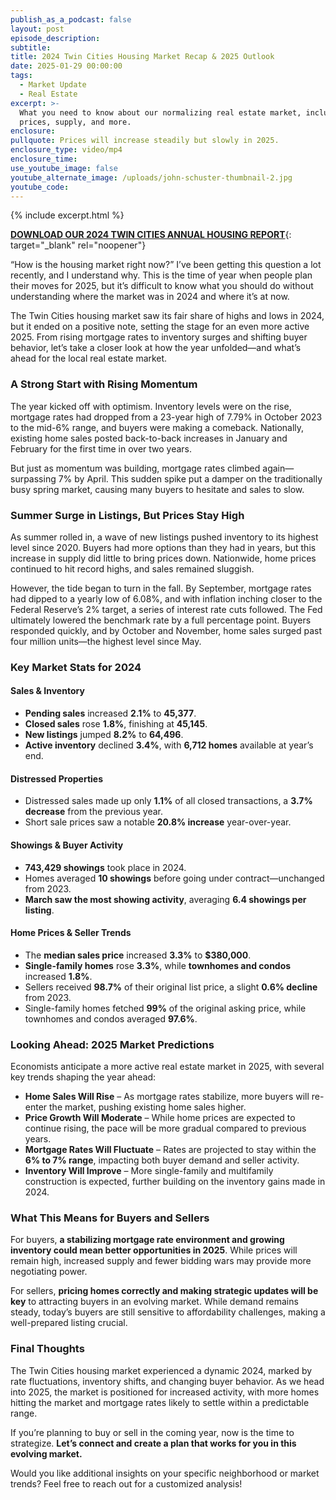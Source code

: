 ```yaml
---
publish_as_a_podcast: false
layout: post
episode_description:
subtitle:
title: 2024 Twin Cities Housing Market Recap & 2025 Outlook
date: 2025-01-29 00:00:00
tags:
  - Market Update
  - Real Estate
excerpt: >-
  What you need to know about our normalizing real estate market, including home
  prices, supply, and more.
enclosure:
pullquote: Prices will increase steadily but slowly in 2025.
enclosure_type: video/mp4
enclosure_time:
use_youtube_image: false
youtube_alternate_image: /uploads/john-schuster-thumbnail-2.jpg
youtube_code:
---
```

{% include excerpt.html %}

[**DOWNLOAD OUR 2024 TWIN CITIES ANNUAL HOUSING REPORT**](https://schuster-housingreport.paperform.co/){: target="_blank" rel="noopener"}

“How is the housing market right now?” I’ve been getting this question a lot recently, and I understand why. This is the time of year when people plan their moves for 2025, but it’s difficult to know what you should do without understanding where the market was in 2024 and where it’s at now.

The Twin Cities housing market saw its fair share of highs and lows in 2024, but it ended on a positive note, setting the stage for an even more active 2025. From rising mortgage rates to inventory surges and shifting buyer behavior, let’s take a closer look at how the year unfolded—and what’s ahead for the local real estate market.

### **A Strong Start with Rising Momentum**

The year kicked off with optimism. Inventory levels were on the rise, mortgage rates had dropped from a 23-year high of 7.79% in October 2023 to the mid-6% range, and buyers were making a comeback. Nationally, existing home sales posted back-to-back increases in January and February for the first time in over two years.

But just as momentum was building, mortgage rates climbed again—surpassing 7% by April. This sudden spike put a damper on the traditionally busy spring market, causing many buyers to hesitate and sales to slow.

### **Summer Surge in Listings, But Prices Stay High**

As summer rolled in, a wave of new listings pushed inventory to its highest level since 2020. Buyers had more options than they had in years, but this increase in supply did little to bring prices down. Nationwide, home prices continued to hit record highs, and sales remained sluggish.

However, the tide began to turn in the fall. By September, mortgage rates had dipped to a yearly low of 6.08%, and with inflation inching closer to the Federal Reserve’s 2% target, a series of interest rate cuts followed. The Fed ultimately lowered the benchmark rate by a full percentage point. Buyers responded quickly, and by October and November, home sales surged past four million units—the highest level since May.

### **Key Market Stats for 2024**

#### **Sales & Inventory**

* **Pending sales** increased **2\.1%** to **45,377**.
* **Closed sales** rose **1\.8%**, finishing at **45,145**.
* **New listings** jumped **8\.2%** to **64,496**.
* **Active inventory** declined **3\.4%**, with **6,712 homes** available at year’s end.

#### **Distressed Properties**

* Distressed sales made up only **1\.1%** of all closed transactions, a **3\.7% decrease** from the previous year.
* Short sale prices saw a notable **20\.8% increase** year-over-year.

#### **Showings & Buyer Activity**

* **743,429 showings** took place in 2024.
* Homes averaged **10 showings** before going under contract—unchanged from 2023.
* **March saw the most showing activity**, averaging **6\.4 showings per listing**.

#### **Home Prices & Seller Trends**

* The **median sales price** increased **3\.3%** to **$380,000**.
* **Single-family homes** rose **3\.3%**, while **townhomes and condos** increased **1\.8%**.
* Sellers received **98\.7%** of their original list price, a slight **0\.6% decline** from 2023.
* Single-family homes fetched **99%** of the original asking price, while townhomes and condos averaged **97\.6%**.

### **Looking Ahead: 2025 Market Predictions**

Economists anticipate a more active real estate market in 2025, with several key trends shaping the year ahead:

* **Home Sales Will Rise** – As mortgage rates stabilize, more buyers will re-enter the market, pushing existing home sales higher.
* **Price Growth Will Moderate** – While home prices are expected to continue rising, the pace will be more gradual compared to previous years.
* **Mortgage Rates Will Fluctuate** – Rates are projected to stay within the **6% to 7% range**, impacting both buyer demand and seller activity.
* **Inventory Will Improve** – More single-family and multifamily construction is expected, further building on the inventory gains made in 2024.

### **What This Means for Buyers and Sellers**

For buyers, **a stabilizing mortgage rate environment and growing inventory could mean better opportunities in 2025**. While prices will remain high, increased supply and fewer bidding wars may provide more negotiating power.

For sellers, **pricing homes correctly and making strategic updates will be key** to attracting buyers in an evolving market. While demand remains steady, today’s buyers are still sensitive to affordability challenges, making a well-prepared listing crucial.

### **Final Thoughts**

The Twin Cities housing market experienced a dynamic 2024, marked by rate fluctuations, inventory shifts, and changing buyer behavior. As we head into 2025, the market is positioned for increased activity, with more homes hitting the market and mortgage rates likely to settle within a predictable range.

If you’re planning to buy or sell in the coming year, now is the time to strategize. **Let’s connect and create a plan that works for you in this evolving market.**

Would you like additional insights on your specific neighborhood or market trends? Feel free to reach out for a customized analysis!